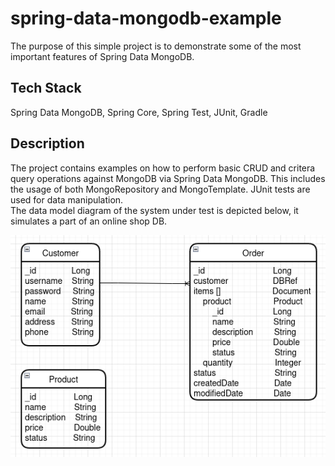 # spring-data-mongodb-example

The purpose of this simple project is to demonstrate some of the most important features of Spring Data MongoDB.

## Tech Stack

Spring Data MongoDB, Spring Core, Spring Test, JUnit, Gradle

## Description

The project contains examples on how to perform basic CRUD and critera query operations against MongoDB via Spring Data MongoDB.
This includes the usage of both MongoRepository and MongoTemplate. JUnit tests are used for data manipulation.   
The data model diagram of the system under test is depicted below, it simulates a part of an online
shop DB.

![Alt text](./src/main/resources/dbModel.png?raw=true)